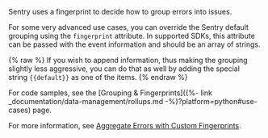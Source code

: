Sentry uses a fingerprint to decide how to group errors into issues.

For some very advanced use cases, you can override the Sentry default grouping
using the `fingerprint` attribute. In supported SDKs, this attribute can be
passed with the event information and should be an array of strings. 

{% raw %}
If you wish to append information, thus making the grouping slightly less
aggressive, you can do that as well by adding the special
string `{{default}}` as one of the items.
{% endraw %}

For code samples, see the [Grouping & Fingerprints]({%- link
_documentation/data-management/rollups.md -%}?platform=python#use-cases) page.

For more information, see [Aggregate Errors with Custom
Fingerprints](https://blog.sentry.io/2018/01/18/setting-up-custom-fingerprints).

